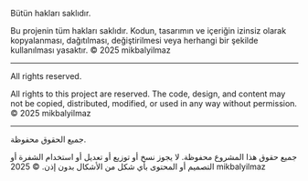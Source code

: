 Bütün hakları saklıdır.

Bu projenin tüm hakları saklıdır. Kodun, tasarımın ve içeriğin izinsiz olarak kopyalanması, dağıtılması, değiştirilmesi veya herhangi bir şekilde kullanılması yasaktır.
© 2025 mikbalyilmaz


****************************************************************************************************************************************


All rights reserved.

All rights to this project are reserved. The code, design, and content may not be copied, distributed, modified, or used in any way without permission.
© 2025 mikbalyilmaz


****************************************************************************************************************************************


جميع الحقوق محفوظة.

جميع حقوق هذا المشروع محفوظة. لا يجوز نسخ أو توزيع أو تعديل أو استخدام الشفرة أو التصميم أو المحتوى بأي شكل من الأشكال بدون إذن.
© 2025 mikbalyilmaz
